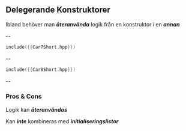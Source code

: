## Delegerande Konstruktorer

Ibland behöver man ***återanvända*** logik från en konstruktor i en ***annan***

--

```cpp
include({{Car7Short.hpp}})
```

--

```cpp
include({{Car8Short.hpp}})
```

--

### Pros & Cons

Logik kan ***återanvändas***

Kan ***inte*** kombineras med ***initialiseringslistor***
